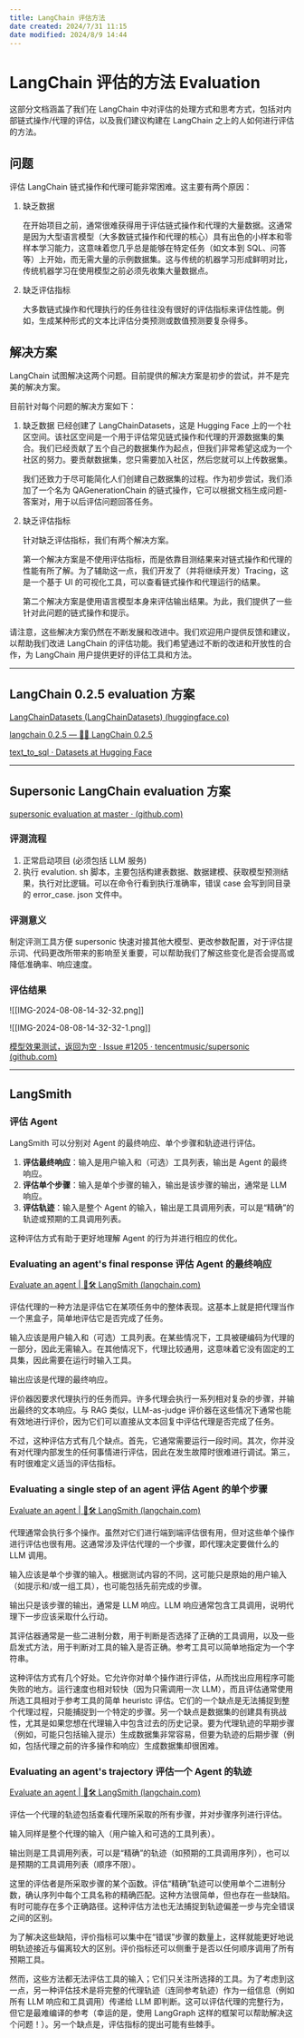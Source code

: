 ```yaml
---
title: LangChain 评估方法
date created: 2024/7/31 11:15
date modified: 2024/8/9 14:44
---
```

# LangChain 评估的方法 Evaluation

这部分文档涵盖了我们在 LangChain 中对评估的处理方式和思考方式，包括对内部链式操作/代理的评估，以及我们建议构建在 LangChain 之上的人如何进行评估的方法。

## 问题

评估 LangChain 链式操作和代理可能非常困难。这主要有两个原因：

1. 缺乏数据

	在开始项目之前，通常很难获得用于评估链式操作和代理的大量数据。这通常是因为大型语言模型（大多数链式操作和代理的核心）具有出色的小样本和零样本学习能力，这意味着您几乎总是能够在特定任务（如文本到 SQL、问答等）上开始，而无需大量的示例数据集。这与传统的机器学习形成鲜明对比，传统机器学习在使用模型之前必须先收集大量数据点。

2. 缺乏评估指标

	大多数链式操作和代理执行的任务往往没有很好的评估指标来评估性能。例如，生成某种形式的文本比评估分类预测或数值预测要复杂得多。

## 解决方案

LangChain 试图解决这两个问题。目前提供的解决方案是初步的尝试，并不是完美的解决方案。

目前针对每个问题的解决方案如下：

1. 缺乏数据
	已经创建了 LangChainDatasets，这是 Hugging Face 上的一个社区空间。该社区空间是一个用于评估常见链式操作和代理的开源数据集的集合。我们已经贡献了五个自己的数据集作为起点，但我们非常希望这成为一个社区的努力。要贡献数据集，您只需要加入社区，然后您就可以上传数据集。

	我们还致力于尽可能简化人们创建自己数据集的过程。作为初步尝试，我们添加了一个名为 QAGenerationChain 的链式操作，它可以根据文档生成问题-答案对，用于以后评估问题回答任务。

2. 缺乏评估指标

	针对缺乏评估指标，我们有两个解决方案。

	第一个解决方案是不使用评估指标，而是依靠目测结果来对链式操作和代理的性能有所了解。为了辅助这一点，我们开发了（并将继续开发）Tracing，这是一个基于 UI 的可视化工具，可以查看链式操作和代理运行的结果。

	第二个解决方案是使用语言模型本身来评估输出结果。为此，我们提供了一些针对此问题的链式操作和提示。

请注意，这些解决方案仍然在不断发展和改进中。我们欢迎用户提供反馈和建议，以帮助我们改进 LangChain 的评估功能。我们希望通过不断的改进和开放性的合作，为 LangChain 用户提供更好的评估工具和方法。

---

## LangChain 0.2.5 evaluation 方案

[LangChainDatasets (LangChainDatasets) (huggingface.co)](https://huggingface.co/LangChainDatasets)

[langchain 0.2.5 — 🦜🔗 LangChain 0.2.5](https://api.python.langchain.com/en/latest/langchain_api_reference.html#module-langchain.evaluation)

[text_to_sql · Datasets at Hugging Face](https://huggingface.co/datasets/gretelai/synthetic_text_to_sql?row=0)

---

## Supersonic LangChain evaluation 方案

[supersonic evaluation at master · (github.com)](https://github.com/tencentmusic/supersonic/tree/master/evaluation)

### 评测流程

1. 正常启动项目 (必须包括 LLM 服务)
2. 执行 evalution. sh 脚本，主要包括构建表数据、数据建模、获取模型预测结果，执行对比逻辑。可以在命令行看到执行准确率，错误 case 会写到同目录的 error_case. json 文件中。

### 评测意义

制定评测工具方便 supersonic 快速对接其他大模型、更改参数配置，对于评估提示词、代码更改所带来的影响至关重要，可以帮助我们了解这些变化是否会提高或降低准确率、响应速度。

### 评估结果

![[IMG-2024-08-08-14-32-32.png]]

![[IMG-2024-08-08-14-32-32-1.png]]

[模型效果测试，返回为空 · Issue #1205 · tencentmusic/supersonic (github.com)](https://github.com/tencentmusic/supersonic/issues/1205)

---

## LangSmith

### 评估 Agent

LangSmith 可以分别对 Agent 的最终响应、单个步骤和轨迹进行评估。

1. **评估最终响应**：输入是用户输入和（可选）工具列表，输出是 Agent 的最终响应。
2. **评估单个步骤**：输入是单个步骤的输入，输出是该步骤的输出，通常是 LLM 响应。
3. **评估轨迹**：输入是整个 Agent 的输入，输出是工具调用列表，可以是“精确”的轨迹或预期的工具调用列表。

这种评估方式有助于更好地理解 Agent 的行为并进行相应的优化。

### Evaluating an agent's final response 评估 Agent 的最终响应

[Evaluate an agent | 🦜️🛠️ LangSmith (langchain.com)](https://docs.smith.langchain.com/tutorials/Developers/agents#response-evaluation)

评估代理的一种方法是评估它在某项任务中的整体表现。这基本上就是把代理当作一个黑盒子，简单地评估它是否完成了任务。

输入应该是用户输入和（可选）工具列表。在某些情况下，工具被硬编码为代理的一部分，因此无需输入。在其他情况下，代理比较通用，这意味着它没有固定的工具集，因此需要在运行时输入工具。

输出应该是代理的最终响应。

评价器因要求代理执行的任务而异。许多代理会执行一系列相对复杂的步骤，并输出最终的文本响应。与 RAG 类似，LLM-as-judge 评价器在这些情况下通常也能有效地进行评价，因为它们可以直接从文本回复中评估代理是否完成了任务。

不过，这种评估方式有几个缺点。首先，它通常需要运行一段时间。其次，你并没有对代理内部发生的任何事情进行评估，因此在发生故障时很难进行调试。第三，有时很难定义适当的评估指标。

### Evaluating a single step of an agent 评估 Agent 的单个步骤

[Evaluate an agent | 🦜️🛠️ LangSmith (langchain.com)](https://docs.smith.langchain.com/tutorials/Developers/agents#single-step-evaluation)

代理通常会执行多个操作。虽然对它们进行端到端评估很有用，但对这些单个操作进行评估也很有用。这通常涉及评估代理的一个步骤，即代理决定要做什么的 LLM 调用。

输入应该是单个步骤的输入。根据测试内容的不同，这可能只是原始的用户输入（如提示和/或一组工具），也可能包括先前完成的步骤。

输出只是该步骤的输出，通常是 LLM 响应。LLM 响应通常包含工具调用，说明代理下一步应该采取什么行动。

其评估器通常是一些二进制分数，用于判断是否选择了正确的工具调用，以及一些启发式方法，用于判断对工具的输入是否正确。参考工具可以简单地指定为一个字符串。

这种评估方式有几个好处。它允许你对单个操作进行评估，从而找出应用程序可能失败的地方。运行速度也相对较快（因为只需调用一次 LLM），而且评估通常使用所选工具相对于参考工具的简单 heuristc 评估。它们的一个缺点是无法捕捉到整个代理过程，只能捕捉到一个特定的步骤。另一个缺点是数据集的创建具有挑战性，尤其是如果您想在代理输入中包含过去的历史记录。要为代理轨迹的早期步骤（例如，可能只包括输入提示）生成数据集非常容易，但要为轨迹的后期步骤（例如，包括代理之前的许多操作和响应）生成数据集却很困难。

### Evaluating an agent's trajectory 评估一个 Agent 的轨迹

[Evaluate an agent | 🦜️🛠️ LangSmith (langchain.com)](https://docs.smith.langchain.com/tutorials/Developers/agents#trajectory)

评估一个代理的轨迹包括查看代理所采取的所有步骤，并对步骤序列进行评估。

输入同样是整个代理的输入（用户输入和可选的工具列表）。

输出则是工具调用列表，可以是“精确”的轨迹（如预期的工具调用序列），也可以是预期的工具调用列表（顺序不限）。

这里的评估者是所采取步骤的某个函数。评估“精确”轨迹可以使用单个二进制分数，确认序列中每个工具名称的精确匹配。这种方法很简单，但也存在一些缺陷。有时可能存在多个正确路径。这种评估方法也无法捕捉到轨迹偏差一步与完全错误之间的区别。

为了解决这些缺陷，评价指标可以集中在“错误”步骤的数量上，这样就能更好地说明轨迹接近与偏离较大的区别。评价指标还可以侧重于是否以任何顺序调用了所有预期工具。

然而，这些方法都无法评估工具的输入；它们只关注所选择的工具。为了考虑到这一点，另一种评估技术是将完整的代理轨迹（连同参考轨迹）作为一组信息（例如所有 LLM 响应和工具调用）传递给 LLM 即判断。这可以评估代理的完整行为，但它是最难编译的参考（幸运的是，使用 LangGraph 这样的框架可以帮助解决这个问题！）。另一个缺点是，评估指标的提出可能有些棘手。
